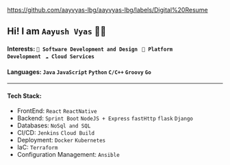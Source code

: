 https://github.com/aayvyas-lbg/aayvyas-lbg/labels/Digital%20Resume
## Hi! I am `Aayush Vyas` 👨‍💻 

#### Interests: <code>👷‍ Software Development and Design </code> <code>🧩 Platform Development </code> <code>☁ Cloud Services </code>

#### Languages: `Java` `JavaScript` `Python` `C/C++` `Groovy` `Go`
---
#### Tech Stack: 
- FrontEnd: `React` `ReactNative`
- Backend: `Sprint Boot` `NodeJS + Express` `fastHttp` `flask` `Django`
- Databases: `NoSql and SQL` 
- CI/CD: `Jenkins` `Cloud Build`
- Deployment: `Docker` `Kubernetes`
- IaC: `Terraform`
- Configuration Management: `Ansible`
